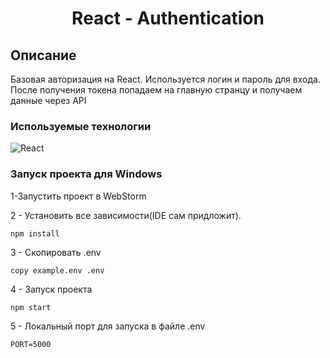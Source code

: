 <h1 align="center">React - Authentication</h1>

## Описание
Базовая авторизация на React. Используется логин и пароль для входа.
После получения токена попадаем на главную странцу и получаем данные через API

### Используемые технологии
![React](https://img.shields.io/badge/-React-black?style=flat-square&logo=react)

### Запуск проекта для Windows

1-Запустить проект в WebStorm

2 - Установить все зависимости(IDE сам придложит).
```
npm install
```
3 - Скопировать .env
```
copy example.env .env
```

4 - Запуск проекта
```
npm start
```

5 - Локальный порт для запуска в файле .env
```
PORT=5000
```
